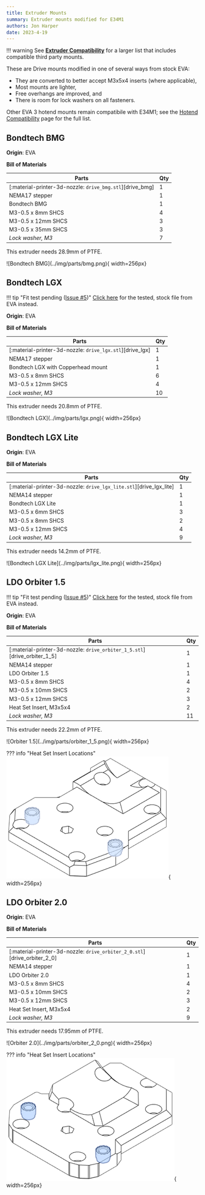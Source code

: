 ```yaml
---
title: Extruder Mounts
summary: Extruder mounts modified for E34M1
authors: Jon Harper
date: 2023-4-19
---
```


!!! warning
    See **[Extruder Compatibility](../compat/drives.md)** for a larger list that includes compatible third party mounts.

These are Drive mounts modified in one of several ways from stock EVA:

- They are converted to better accept M3x5x4 inserts (where applicable),
- Most mounts are lighter,
- Free overhangs are improved, and
- There is room for lock washers on all fasteners.

Other EVA 3 hotend mounts remain compatibile with E34M1; see the [Hotend Compatibility](../compat/hotends.md) page for the full list.


<!-- Template
<div markdown class="jh-grid-container jh-grid-2">
<div markdown class="jh-grid-para">

**Origin**: EVA

**Bill of Materials**

| Parts     | Qty |
|-----------|-----|
| [:material-printer-3d-nozzle: `drive_.stl`][]  | 1 |

</div>
<div markdown class="jh-grid-img">
![Name](../img/parts/drive_){ width=256px}
</div>
</div>
-->

## Bondtech BMG

<div markdown class="jh-grid-container jh-grid-2">
<div markdown class="jh-grid-para">

**Origin**: EVA

**Bill of Materials**

| Parts     | Qty |
|-----------|-----|
| [:material-printer-3d-nozzle: `drive_bmg.stl`][drive_bmg]  | 1 |
| NEMA17 stepper            | 1 |
| Bondtech BMG              | 1 |
| M3-0.5 x 8mm SHCS         | 4 |
| M3-0.5 x 12mm SHCS        | 3 |
| M3-0.5 x 35mm SHCS        | 3 |
| *Lock washer, M3*         | 7 |

This extruder needs 28.9mm of PTFE.

</div>
<div markdown class="jh-grid-img">
![Bondtech BMG](../img/parts/bmg.png){ width=256px}
</div>
</div>

## Bondtech LGX

<div markdown class="jh-grid-container jh-grid-2">
<div markdown class="jh-grid-para">

!!! tip "Fit test pending ([Issue #5](https://github.com/jon-harper/E34M1/issues/5))"
    [Click here](https://main.eva-3d.page/heat_insert/drive/lgx/) for the tested, stock file from EVA instead.

**Origin**: EVA

**Bill of Materials**

| Parts     | Qty |
|-----------|-----|
| [:material-printer-3d-nozzle: `drive_lgx.stl`][drive_lgx]  | 1 |
| NEMA17 stepper            | 1 |
| Bondtech LGX with Copperhead mount | 1 |
| M3-0.5 x 8mm SHCS         | 6 |
| M3-0.5 x 12mm SHCS        | 4 |
| *Lock washer, M3*         | 10 |

This extruder needs 20.8mm of PTFE.

</div>
<div markdown class="jh-grid-img">
![Bondtech LGX](../img/parts/lgx.png){ width=256px}
</div>
</div>

## Bondtech LGX Lite

<div markdown class="jh-grid-container jh-grid-2">
<div markdown class="jh-grid-para">

**Origin**: EVA

**Bill of Materials**

| Parts     | Qty |
|-----------|-----|
| [:material-printer-3d-nozzle: `drive_lgx_lite.stl`][drive_lgx_lite]  | 1 |
| NEMA14 stepper        | 1 |
| Bondtech LGX Lite     | 1 |
| M3-0.5 x 6mm SHCS     | 3 |
| M3-0.5 x 8mm SHCS     | 2 |
| M3-0.5 x 12mm SHCS    | 4 |
| *Lock washer, M3*     | 9 |

This extruder needs 14.2mm of PTFE.

</div>
<div markdown class="jh-grid-img">
![Bondtech LGX Lite](../img/parts/lgx_lite.png){ width=256px}
</div>
</div>

## LDO Orbiter 1.5

<div markdown class="jh-grid-container jh-grid-2">
<div markdown class="jh-grid-para">

!!! tip "Fit test pending ([Issue #5](https://github.com/jon-harper/E34M1/issues/5))"
    [Click here](https://main.eva-3d.page/heat_insert/drive/orbiter_1_5/) for the tested, stock file from EVA instead.

**Origin**: EVA

**Bill of Materials**

| Parts     | Qty |
|-----------|-----|
| [:material-printer-3d-nozzle: `drive_orbiter_1_5.stl`][drive_orbiter_1_5]  | 1 |
| NEMA14 stepper            | 1 |
| LDO Orbiter 1.5           | 1 |
| M3-0.5 x 8mm SHCS         | 4 |
| M3-0.5 x 10mm SHCS        | 2 |
| M3-0.5 x 12mm SHCS        | 3 |
| Heat Set Insert, M3x5x4   | 2 |
| *Lock washer, M3*         | 11 |

This extruder needs 22.2mm of PTFE.

</div>
<div markdown class="jh-grid-img">
![Orbiter 1.5](../img/parts/orbiter_1_5.png){ width=256px}

??? info "Heat Set Insert Locations"
    ![bottom_illustration](../img/inserts/orbiter_1_5.png){ width=256px}
</div>
</div>

## LDO Orbiter 2.0

<div markdown class="jh-grid-container jh-grid-2">
<div markdown class="jh-grid-para">

**Origin**: EVA

**Bill of Materials**

| Parts     | Qty |
|-----------|-----|
| [:material-printer-3d-nozzle: `drive_orbiter_2_0.stl`][drive_orbiter_2_0]  | 1 |
| NEMA14 stepper            | 1 |
| LDO Orbiter 2.0           | 1 |
| M3-0.5 x 8mm SHCS         | 4 |
| M3-0.5 x 10mm SHCS        | 2 |
| M3-0.5 x 12mm SHCS        | 3 |
| Heat Set Insert, M3x5x4   | 2 |
| *Lock washer, M3*         | 9 |

This extruder needs 17.95mm of PTFE.

</div>
<div markdown class="jh-grid-img">
![Orbiter 2.0](../img/parts/orbiter_2_0.png){ width=256px}

??? info "Heat Set Insert Locations"
    ![bottom_illustration](../img/inserts/orbiter_2_0.png){ width=256px}
</div>
</div>
